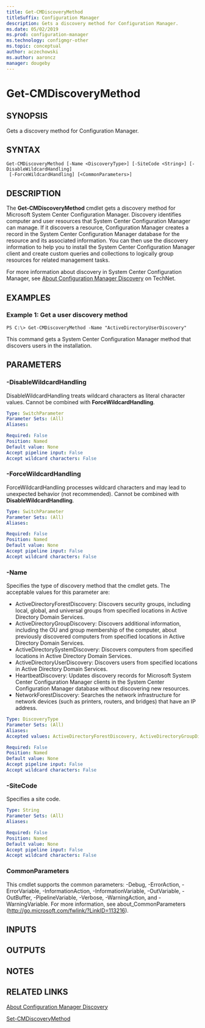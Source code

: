 ```yaml
---
title: Get-CMDiscoveryMethod
titleSuffix: Configuration Manager
description: Gets a discovery method for Configuration Manager.
ms.date: 05/02/2019
ms.prod: configuration-manager
ms.technology: configmgr-other
ms.topic: conceptual
author: aczechowski
ms.author: aaroncz
manager: dougeby
---
```


# Get-CMDiscoveryMethod

## SYNOPSIS
Gets a discovery method for Configuration Manager.

## SYNTAX

```
Get-CMDiscoveryMethod [-Name <DiscoveryType>] [-SiteCode <String>] [-DisableWildcardHandling]
 [-ForceWildcardHandling] [<CommonParameters>]
```

## DESCRIPTION
The **Get-CMDiscoveryMethod** cmdlet gets a discovery method for Microsoft System Center Configuration Manager.
Discovery identifies computer and user resources that System Center Configuration Manager can manage.
If it discovers a resource, Configuration Manager creates a record in the System Center Configuration Manager database for the resource and its associated information.
You can then use the discovery information to help you to install the System Center Configuration Manager client and create custom queries and collections to logically group resources for related management tasks.

For more information about discovery in System Center Configuration Manager, see [About Configuration Manager Discovery](http://go.microsoft.com/fwlink/?linkid=107444) on TechNet.

## EXAMPLES

### Example 1: Get a user discovery method
```
PS C:\> Get-CMDiscoveryMethod -Name "ActiveDirectoryUserDiscovery"
```

This command gets a System Center Configuration Manager method that discovers users in the installation.

## PARAMETERS

### -DisableWildcardHandling
DisableWildcardHandling treats wildcard characters as literal character values. Cannot be combined with **ForceWildcardHandling**.

```yaml
Type: SwitchParameter
Parameter Sets: (All)
Aliases: 

Required: False
Position: Named
Default value: None
Accept pipeline input: False
Accept wildcard characters: False
```

### -ForceWildcardHandling
ForceWildcardHandling processes wildcard characters and may lead to unexpected behavior (not recommended). Cannot be combined with **DisableWildcardHandling**.

```yaml
Type: SwitchParameter
Parameter Sets: (All)
Aliases: 

Required: False
Position: Named
Default value: None
Accept pipeline input: False
Accept wildcard characters: False
```

### -Name
Specifies the type of discovery method that the cmdlet gets.
The acceptable values for this parameter are:

- ActiveDirectoryForestDiscovery: Discovers security groups, including local, global, and universal groups from specified locations in Active Directory Domain Services.
- ActiveDirectoryGroupDiscovery: Discovers additional information, including the OU and group membership of the computer, about previously discovered computers from specified locations in Active Directory Domain Services. 
- ActiveDirectorySystemDiscovery: Discovers computers from specified locations in Active Directory Domain Services.
- ActiveDirectoryUserDiscovery: Discovers users from specified locations in Active Directory Domain Services.
- HeartbeatDiscovery: Updates discovery records for Microsoft System Center Configuration Manager clients in the System Center Configuration Manager database without discovering new resources.
- NetworkForestDiscovery: Searches the network infrastructure for network devices (such as printers, routers, and bridges) that have an IP address.

```yaml
Type: DiscoveryType
Parameter Sets: (All)
Aliases: 
Accepted values: ActiveDirectoryForestDiscovery, ActiveDirectoryGroupDiscovery, ActiveDirectorySystemDiscovery, ActiveDirectoryUserDiscovery, NetworkDiscovery, HeartbeatDiscovery

Required: False
Position: Named
Default value: None
Accept pipeline input: False
Accept wildcard characters: False
```

### -SiteCode
Specifies a site code.

```yaml
Type: String
Parameter Sets: (All)
Aliases: 

Required: False
Position: Named
Default value: None
Accept pipeline input: False
Accept wildcard characters: False
```

### CommonParameters
This cmdlet supports the common parameters: -Debug, -ErrorAction, -ErrorVariable, -InformationAction, -InformationVariable, -OutVariable, -OutBuffer, -PipelineVariable, -Verbose, -WarningAction, and -WarningVariable. For more information, see about_CommonParameters (http://go.microsoft.com/fwlink/?LinkID=113216).

## INPUTS

## OUTPUTS

## NOTES

## RELATED LINKS

[About Configuration Manager Discovery](http://go.microsoft.com/fwlink/?linkid=107444)

[Set-CMDiscoveryMethod](Set-CMDiscoveryMethod.md)
